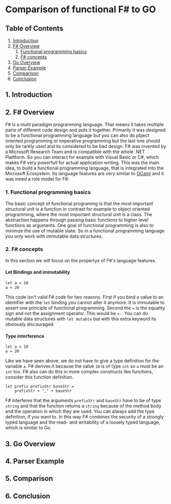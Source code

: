 # Comparison of functional F# to GO

## Table of Contents
1. [ Introduction](#intro)
2. [ F# Overview ](#FOver)
	1. [Functional programming basics](#fprog)
	2. [F# concepts](#fconc)
3. [ Go Overview ](#GoOver)
3. [ Parser Example ](#ParsEx)
5. [ Comparison ](#Comp)
6. [ Conclusion ](#Conc)

<a name="intro"></a>
## 1. Introduction


<a name="FOver"></a>
## 2. F# Overview

F# is a multi paradigm programming language. That means it takes multiple parts of different code design and puts it together.
Primarily it was designed to be a functional programming language but you can also do pbject oriented programming or imperative programming 
but the last one should only be rarely used and its considered to be bad design. F# was invented by a Microsoft Research Team and is compatible with
the whole .NET Plattform. So you can interact for example with Visual Basic or C#, which makes F# very powerfull for actual application writing. 
This was the main idea, to build a functional programming language, that is integrated into the Microsoft Ecosystem.
Its language features are very similar to [OCaml](https://de.wikipedia.org/wiki/Objective_CAML) and it was ineed a role model for F#. 

<a name="fprog"></a>
### 1. Functional programming basics

The basic concept of functional programing is that the most important structural unit is a function in contrast for example to object oriented programming, where the 
most important structural unit is a class. The abstraction happens through passing basic functions to higher level functions as arguments. 
One goal of functional programming is also to minimze the use of mutable state. So in a functional programming language you only work with immutable data structures.

<a name="fconc"></a>
### 2. F# concepts

In this section we will focus on the propertys of F#'s language features.

#### Let Bindings and immutability

```fhsarp
let a = 10
a = 20
```

This code isn't valid F# code for two reasons. First if you bind a value to an identifier with the `let` binding you cannot 
alter it anymore. It is immutable to assert one principle of functional programming. Second the `=` is the equality sign and not the assignment operator. This would be `<-`. You can do mutable data structures with `let mutable` but with this extra keyword its obviously discouraged.

#### Type interference

```fhsarp
let a = 10
a = 20
```

Like we have seen above, we do not have to give a type definition for the variable `a`. F# derives it because the value `10` is of type `int` so `a` must be an `int` too. F# also can do this in more complex constructs like functions, consider this function definition.

```fhsarp
let prefix prefixStr baseStr =
    prefixStr + "," + baseStr
```

F# interferes that the arguments `prefixStr` and `baseStr` have to be of type `string` and that the function returns a `string` because of the method body and the operation in which they are used. You can always add the type definition, if you want to. In this way F# combines the security of a strongly typed language and the read- and writability of a loosely typed language, which is similar to Go.

<a name="GoOver"></a>
## 3. Go Overview

<a name="ParsEx"></a>
## 4. Parser Example

<a name="Comp"></a>
## 5. Comparison

<a name="Conc"></a>
## 6. Conclusion
